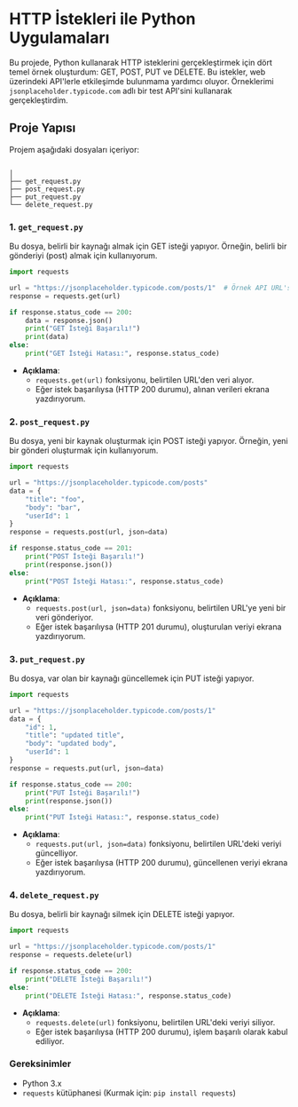 
# HTTP İstekleri ile Python Uygulamaları

Bu projede, Python kullanarak HTTP isteklerini gerçekleştirmek için dört temel örnek oluşturdum: GET, POST, PUT ve DELETE. Bu istekler, web üzerindeki API'lerle etkileşimde bulunmama yardımcı oluyor. Örneklerimi `jsonplaceholder.typicode.com` adlı bir test API'sini kullanarak gerçekleştirdim.

## Proje Yapısı

Projem aşağıdaki dosyaları içeriyor:

```

│
├── get_request.py
├── post_request.py
├── put_request.py
└── delete_request.py
```

### 1. `get_request.py`

Bu dosya, belirli bir kaynağı almak için GET isteği yapıyor. Örneğin, belirli bir gönderiyi (post) almak için kullanıyorum. 

```python
import requests

url = "https://jsonplaceholder.typicode.com/posts/1"  # Örnek API URL'si
response = requests.get(url)

if response.status_code == 200:
    data = response.json()
    print("GET İsteği Başarılı!")
    print(data)
else:
    print("GET İsteği Hatası:", response.status_code)
```

- **Açıklama**: 
  - `requests.get(url)` fonksiyonu, belirtilen URL'den veri alıyor.
  - Eğer istek başarılıysa (HTTP 200 durumu), alınan verileri ekrana yazdırıyorum.

### 2. `post_request.py`

Bu dosya, yeni bir kaynak oluşturmak için POST isteği yapıyor. Örneğin, yeni bir gönderi oluşturmak için kullanıyorum.

```python
import requests

url = "https://jsonplaceholder.typicode.com/posts"
data = {
    "title": "foo",
    "body": "bar",
    "userId": 1
}
response = requests.post(url, json=data)

if response.status_code == 201:
    print("POST İsteği Başarılı!")
    print(response.json())
else:
    print("POST İsteği Hatası:", response.status_code)
```

- **Açıklama**: 
  - `requests.post(url, json=data)` fonksiyonu, belirtilen URL'ye yeni bir veri gönderiyor.
  - Eğer istek başarılıysa (HTTP 201 durumu), oluşturulan veriyi ekrana yazdırıyorum.

### 3. `put_request.py`

Bu dosya, var olan bir kaynağı güncellemek için PUT isteği yapıyor.

```python
import requests

url = "https://jsonplaceholder.typicode.com/posts/1"
data = {
    "id": 1,
    "title": "updated title",
    "body": "updated body",
    "userId": 1
}
response = requests.put(url, json=data)

if response.status_code == 200:
    print("PUT İsteği Başarılı!")
    print(response.json())
else:
    print("PUT İsteği Hatası:", response.status_code)
```

- **Açıklama**: 
  - `requests.put(url, json=data)` fonksiyonu, belirtilen URL'deki veriyi güncelliyor.
  - Eğer istek başarılıysa (HTTP 200 durumu), güncellenen veriyi ekrana yazdırıyorum.

### 4. `delete_request.py`

Bu dosya, belirli bir kaynağı silmek için DELETE isteği yapıyor.

```python
import requests

url = "https://jsonplaceholder.typicode.com/posts/1"
response = requests.delete(url)

if response.status_code == 200:
    print("DELETE İsteği Başarılı!")
else:
    print("DELETE İsteği Hatası:", response.status_code)
```

- **Açıklama**: 
  - `requests.delete(url)` fonksiyonu, belirtilen URL'deki veriyi siliyor.
  - Eğer istek başarılıysa (HTTP 200 durumu), işlem başarılı olarak kabul ediliyor.


### Gereksinimler

- Python 3.x
- `requests` kütüphanesi (Kurmak için: `pip install requests`)

